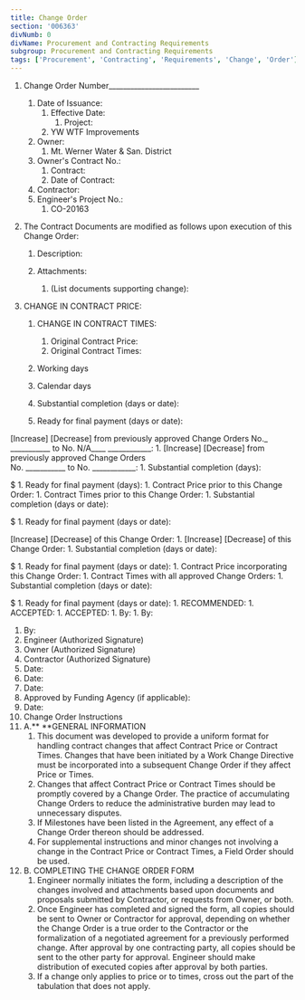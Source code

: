 ```yaml
---
title: Change Order
section: '006363'
divNumb: 0
divName: Procurement and Contracting Requirements
subgroup: Procurement and Contracting Requirements
tags: ['Procurement', 'Contracting', 'Requirements', 'Change', 'Order']
---
```


1. Change Order Number\_\_\_\_\_\_\_\_\_\_\_\_\_\_\_\_\_\_\_\_\_\_\_\_\_
   1. Date of Issuance:
      1. Effective Date:
         1. Project:
      1. YW WTF Improvements
   1. Owner:
      1. Mt. Werner Water & San. District
   1. Owner's Contract No.:
      1. Contract:
      1. Date of Contract:
   1. Contractor:
   1. Engineer's Project No.:
      1. CO-20163
1. The Contract Documents are modified as follows upon execution of this Change Order:

   1. Description:

   1. Attachments:
      1. (List documents supporting change):

1. CHANGE IN CONTRACT PRICE:

   1. CHANGE IN CONTRACT TIMES:
      1. Original Contract Price:
      1. Original Contract Times:
   1. Working days
   1. Calendar days
   1. Substantial completion (days or date):

   1. Ready for final payment (days or date):

[Increase] [Decrease] from previously approved Change Orders No.\_ \_\_\_\_\_\_\_\_\_\_\_ to No. N/A\_\_\_\_ \_\_\_\_\_\_\_\_\_\_\_\_: 1. [Increase] [Decrease] from previously approved Change Orders  
No. \_\_\_\_\_\_\_\_\_\_\_ to No. \_\_\_\_\_\_\_\_\_\_\_\_: 1. Substantial completion (days):

$ 1. Ready for final payment (days): 1. Contract Price prior to this Change Order: 1. Contract Times prior to this Change Order: 1. Substantial completion (days or date):

$ 1. Ready for final payment (days or date):

[Increase] [Decrease] of this Change Order: 1. [Increase] [Decrease] of this Change Order: 1. Substantial completion (days or date):

$ 1. Ready for final payment (days or date): 1. Contract Price incorporating this Change Order: 1. Contract Times with all approved Change Orders: 1. Substantial completion (days or date):

$ 1. Ready for final payment (days or date): 1. RECOMMENDED: 1. ACCEPTED: 1. ACCEPTED: 1. By: 1. By:

1.  By:
1.  Engineer (Authorized Signature)
1.  Owner (Authorized Signature)
1.  Contractor (Authorized Signature)
1.  Date:
1.  Date:
1.  Date:
1.  Approved by Funding Agency (if applicable):
1.  Date:
1.  Change Order Instructions
1.  A.\*\* \*\*GENERAL INFORMATION
    1. This document was developed to provide a uniform format for handling contract changes that affect Contract Price or Contract Times. Changes that have been initiated by a Work Change Directive must be incorporated into a subsequent Change Order if they affect Price or Times.
    1. Changes that affect Contract Price or Contract Times should be promptly covered by a Change Order. The practice of accumulating Change Orders to reduce the administrative burden may lead to unnecessary disputes.
    1. If Milestones have been listed in the Agreement, any effect of a Change Order thereon should be addressed.
    1. For supplemental instructions and minor changes not involving a change in the Contract Price or Contract Times, a Field Order should be used.
1.  B. COMPLETING THE CHANGE ORDER FORM
    1. Engineer normally initiates the form, including a description of the changes involved and attachments based upon documents and proposals submitted by Contractor, or requests from Owner, or both.
    1. Once Engineer has completed and signed the form, all copies should be sent to Owner or Contractor for approval, depending on whether the Change Order is a true order to the Contractor or the formalization of a negotiated agreement for a previously performed change. After approval by one contracting party, all copies should be sent to the other party for approval. Engineer should make distribution of executed copies after approval by both parties.
    1. If a change only applies to price or to times, cross out the part of the tabulation that does not apply.
